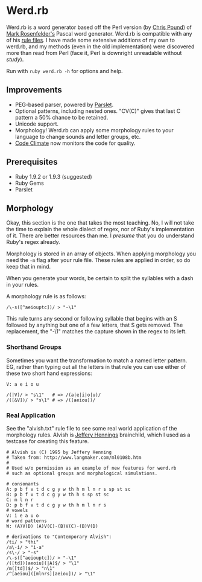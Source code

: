 Werd.rb
=======

Werd.rb is a word generator based off the Perl version (by [Chris Pound][cpound]) of [Mark Rosenfelder's][markr]
Pascal word generator.  Werd.rb is compatible with any of his [rule files][cpound].  I have made some extensive
additions of my own to werd.rb, and my methods (even in the old implementation) were discovered more than read
from Perl (face it, Perl is downright unreadable without _study_).

Run with `ruby werd.rb -h` for options and help.

Improvements
------------

* PEG-based parser, powered by [Parslet][parslet].
* Optional patterns, including nested ones. "CV(C)" gives that last C pattern a 50% chance to be retained.
* Unicode support.
* Morphology! Werd.rb can apply some morphology rules to your language to change sounds and letter groups, etc.
* [Code Climate](https://codeclimate.com/github/rk/werd) now monitors the code for quality.

Prerequisites
-------------

* Ruby 1.9.2 or 1.9.3 (suggested)
* Ruby Gems
* Parslet

Morphology
----------

Okay, this section is the one that takes the most teaching.  No, I will not take the time to explain the whole
dialect of regex, nor of Ruby's implementation of it.  There are better resources than me.  I _presume_ that
you do understand Ruby's regex already.

Morphology is stored in an array of objects.  When applying morphology you need the `-m` flag after your
rule file.  These rules are applied in order, so do keep that in mind.

When you generate your words, be certain to split the syllables with a dash in your rules.

A morphology rule is as follows:

    /\-s([^aeiouptc])/ > "-\1"

This rule turns any second or following syllable that begins with an S followed by anything but one of a few
letters, that S gets removed.  The replacement, the "-\1" matches the capture shown in the regex to its left.

### Shorthand Groups

Sometimes you want the transformation to match a named letter pattern.  EG, rather than typing out all the
letters in that rule you can use either of these two short hand expressions:

    V: a e i o u
    
    /(|V)/ > "s\1"   # => /(a|e|i|o|u)/
    /([&V])/ > "s\1" # => /([aeiou])/

### Real Application

See the "alvish.txt" rule file to see some real world application of the morphology rules. Alvish is [Jeffery
Hennings][alvish] brainchild, which I used as a testcase for creating this feature.

    # Alvish is (C) 1995 by Jeffery Henning
    # Taken from: http://www.langmaker.com/ml0108b.htm
    # 
    # Used w/o permission as an example of new features for werd.rb
    # such as optional groups and morphological simulations.

    # consonants
    A: p b f v t d c g y w th h m l n r s sp st sc
    B: p b f v t d c g y w th h s sp st sc
    C: m l n r
    D: p b f v t d c g y w th h m l n r s
    # vowels
    V: i e a u o
    # word patterns
    W: (A)V(D) (A)V(C)-(B)V(C)-(B)V(D)

    # derivations to "Contemporary Alvish":
    /ti/ > "thi"
    /a\-i/ > "i-a"
    /s\-/ > "-s"
    /\-s([^aeiouptc])/ > "-\1"
    /([td])[aeoiu](|A)$/ > "\1"
    /m([td])$/ > "n\1"
    /^[aeiou]([mlnrs][aeiou])/ > "\1"


  [cpound]: http://www.ruf.rice.edu/~pound/#werd
  [parslet]: http://kschiess.github.com/parslet/index.html
  [markr]: http://www.zompist.com/
  [alvish]: http://www.langmaker.com/ml0108b.htm
